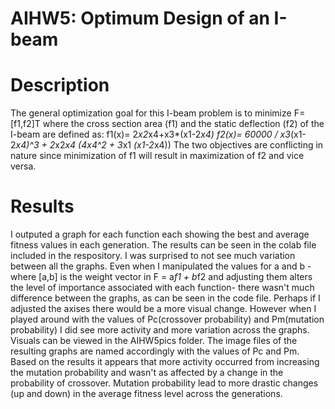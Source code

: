 # AIHW5: Optimum Design of an I-beam

# Description
The general optimization goal for this I-beam problem is to minimize F=[f1,f2]T where the cross section area (f1) and the static deflection (f2) of the I-beam are defined as:
f1(x)= 2*x2*x4+x3*(x1-2*x4)
f2(x)= 60000 / x3*(x1-2*x4)^3 + 2*x2*x4 *(4*x4^2 + 3*x1 *(x1-2*x4))
The two objectives are conflicting in nature since minimization of f1 will result in maximization of f2 and vice versa.

# Results
I outputed a graph for each function each showing the best and average fitness values in each generation. The results can be seen in the colab file included in the respository. 
I was surprised to not see much variation between all the graphs. Even when I manipulated the values for a and b -where [a,b] is the weight vector in F = a*f1 + b*f2 and adjusting them alters the level of importance associated with each function- there wasn't much difference between the graphs, as can be seen in the code file. Perhaps if I adjusted the axises there would be a more visual change. However when I played around with the values of Pc(crossover probability) and Pm(mutation probability) I did see more activity and more variation across the graphs. Visuals can be viewed in the AIHW5pics folder. The image files of the resulting graphs are named accordingly with the values of Pc and Pm. Based on the results it appears that more activity occurred from increasing the mutation probability and wasn't as affected by a change in the probability of crossover. Mutation probability lead to more drastic changes (up and down) in the average fitness level across the generations.  



